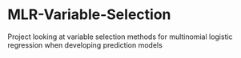 # MLR-Variable-Selection
Project looking at variable selection methods for multinomial logistic regression when developing prediction models
